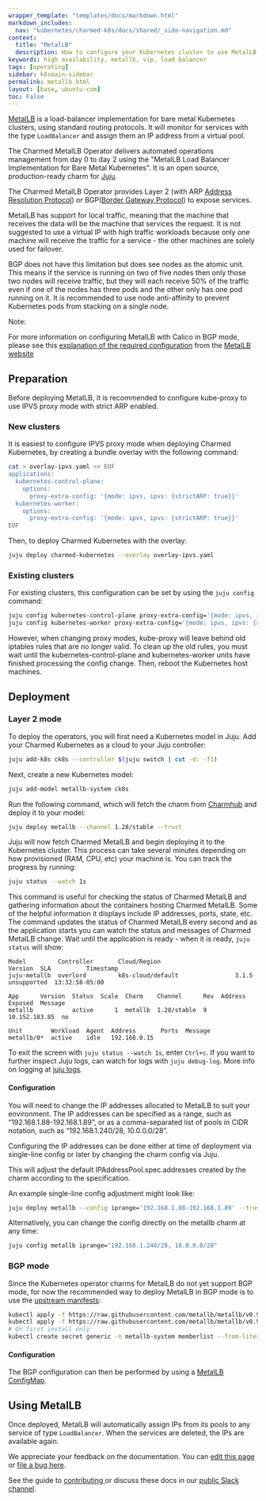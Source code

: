 ```yaml
---
wrapper_template: "templates/docs/markdown.html"
markdown_includes:
  nav: "kubernetes/charmed-k8s/docs/shared/_side-navigation.md"
context:
  title: "MetalLB"
  description: How to configure your Kubernetes cluster to use MetalLB.
keywords: high availability, metallb, vip, load balancer
tags: [operating]
sidebar: k8smain-sidebar
permalink: metallb.html
layout: [base, ubuntu-com]
toc: False
---
```


[MetalLB][] is a load-balancer implementation for bare metal Kubernetes
clusters, using standard routing protocols. It will monitor for services with
the type `LoadBalancer` and assign them an IP address from a virtual pool.

The Charmed MetalLB Operator delivers automated operations management from day 0 to day 2
using the "MetalLB Load Balancer Implementation for Bare Metal Kubernetes".
It is an open source, production-ready charm for [Juju][].

The Charmed MetalLB Operator provides Layer 2 (with ARP [Address Resolution Protocol](https://en.wikipedia.org/wiki/Address_Resolution_Protocol)) or BGP([Border Gateway Protocol](https://en.wikipedia.org/wiki/Border_Gateway_Protocol)) to expose services.

MetalLB has support for local traffic, meaning that the machine that receives
the data will be the machine that services the request. It is not suggested
to use a virtual IP with high traffic workloads because only one machine will
receive the traffic for a service - the other machines are solely used for failover.

BGP does not have this limitation but does see nodes as the atomic unit. This
means if the service is running on two of five nodes then only those two nodes
will receive traffic, but they will each receive 50% of the traffic even if one
of the nodes has three pods and the other only has one pod running on it. It is
recommended to use node anti-affinity to prevent Kubernetes pods from stacking
on a single node.

<div class="p-notification--positive is-inline">
  <div markdown="1" class="p-notification__content">
    <span class="p-notification__title">Note:</span>
    <p class="p-notification__message">
      For more information on configuring MetalLB with Calico in BGP mode, please see this
      <a href="https://metallb.universe.tf/configuration/calico/">explanation of the required configuration</a> from the
      <a href="https://metallb.universe.tf/"> MetalLB website</a>
    </p>
  </div>
</div>

## Preparation

Before deploying MetalLB, it is recommended to configure kube-proxy to use IPVS
proxy mode with strict ARP enabled.

### New clusters

It is easiest to configure IPVS proxy mode when deploying Charmed Kubernetes, by
creating a bundle overlay with the following command:

```bash
cat > overlay-ipvs.yaml << EOF
applications:
  kubernetes-control-plane:
    options:
      proxy-extra-config: '{mode: ipvs, ipvs: {strictARP: true}}'
  kubernetes-worker:
    options:
      proxy-extra-config: '{mode: ipvs, ipvs: {strictARP: true}}'
EOF
```

Then, to deploy Charmed Kubernetes with the overlay:

```bash
juju deploy charmed-kubernetes --overlay overlay-ipvs.yaml
```

### Existing clusters

For existing clusters, this configuration can be set by using the `juju config`
command:

```bash
juju config kubernetes-control-plane proxy-extra-config='{mode: ipvs, ipvs: {strictARP: true}}'
juju config kubernetes-worker proxy-extra-config='{mode: ipvs, ipvs: {strictARP: true}}'
```

However, when changing proxy modes, kube-proxy will leave behind old iptables
rules that are no longer valid. To clean up the old rules, you must wait until
the kubernetes-control-plane and kubernetes-worker units have finished
processing the config change. Then, reboot the Kubernetes host machines.

## Deployment

### Layer 2 mode


To deploy the operators, you will first need a Kubernetes model in Juju.
Add your Charmed Kubernetes as a cloud to your Juju controller:

```bash
juju add-k8s ck8s --controller $(juju switch | cut -d: -f1)
```

Next, create a new Kubernetes model:

```bash
juju add-model metallb-system ck8s
```

Run the following command, which will fetch the charm from
[Charmhub](https://charmhub.io/metallb?channel=1.28/stable) and deploy it to
your model:

```bash
juju deploy metallb --channel 1.28/stable --trust
```

Juju will now fetch Charmed MetalLB and begin deploying it to the Kubernetes
cluster. This process can take several minutes depending on how provisioned
(RAM, CPU, etc) your machine is. You can track the progress by running:

```bash
juju status --watch 1s
```

This command is useful for checking the status of Charmed MetalLB and
gathering information about the containers hosting Charmed MetalLB. Some of the
helpful information it displays include IP addresses, ports, state, etc. The
command updates the status of Charmed MetalLB every second and as the
application starts you can watch the status and messages of Charmed MetalLB
change. Wait until the application is ready - when it is ready, `juju status`
will show:

```no-highlight
Model         Controller       Cloud/Region                     Version  SLA          Timestamp
juju-metallb  overlord         k8s-cloud/default                3.1.5    unsupported  13:32:58-05:00

App      Version  Status  Scale  Charm    Channel      Rev  Address        Exposed  Message
metallb           active      1  metallb  1.28/stable  9    10.152.183.85  no

Unit        Workload  Agent  Address       Ports  Message
metallb/0*  active    idle   192.168.0.15
```

To exit the screen with `juju status --watch 1s`, enter `Ctrl+c`.
If you want to further inspect Juju logs, can watch for logs with `juju debug-log`.
More info on logging at [juju logs](https://documentation.ubuntu.com/juju/3.6/howto/manage-logs/).

#### Configuration

You will need to change the IP addresses allocated to MetalLB to suit your
environment. The IP addresses can be specified as a range, such as
“192.168.1.88-192.168.1.89”, or as a comma-separated list of pools in CIDR
notation, such as “192.168.1.240/28, 10.0.0.0/28”.

Configuring the IP addresses can be done either at time of deployment via
single-line config or later by changing the charm config via Juju.

This will adjust the default IPAddressPool.spec.addresses created by the charm
according to the specification.

An example single-line config adjustment might look like:

```bash
juju deploy metallb --config iprange='192.168.1.88-192.168.1.89' --trust
```

Alternatively, you can change the config directly on the metallb charm at any time:

```bash
juju config metallb iprange="192.168.1.240/28, 10.0.0.0/28"
```

### BGP mode

Since the Kubernetes operator charms for MetalLB do not yet support BGP mode,
for now the recommended way to deploy MetalLB in BGP mode is to use the
[upstream manifests][]:

```bash
kubectl apply -f https://raw.githubusercontent.com/metallb/metallb/v0.9.3/manifests/namespace.yaml
kubectl apply -f https://raw.githubusercontent.com/metallb/metallb/v0.9.3/manifests/metallb.yaml
# On first install only
kubectl create secret generic -n metallb-system memberlist --from-literal=secretkey="$(openssl rand -base64 128)"
```

#### Configuration

The BGP configuration can then be performed by using a [MetalLB ConfigMap][configmap].

## Using MetalLB

Once deployed, MetalLB will automatically assign IPs from its pools to any
service of type `LoadBalancer`. When the services are deleted, the IPs are
available again.

<!-- LINKS -->

[Juju]: https://juju.is
[metallb]: https://metallb.universe.tf
[arp]: https://tools.ietf.org/html/rfc826
[bgp]: https://tools.ietf.org/html/rfc1105
[rbac-manifest]: https://raw.githubusercontent.com/charmed-kubernetes/metallb-operator/release_1.27/docs/rbac-permissions-operators.yaml
[upstream manifests]: https://github.com/metallb/metallb/tree/main/config/manifests
[configmap]: https://metallb.universe.tf/configuration/#bgp-configuration
[microbot manifest]: https://raw.githubusercontent.com/charmed-kubernetes/metallb-operator/release_1.27/docs/example-microbot-lb.yaml

<!-- FEEDBACK -->
<div class="p-notification--information">
  <div class="p-notification__content">
    <p class="p-notification__message">We appreciate your feedback on the documentation. You can
    <a href="https://github.com/charmed-kubernetes/kubernetes-docs/edit/main/pages/k8s/metallb.md" >edit this page</a>
    or
    <a href="https://github.com/charmed-kubernetes/kubernetes-docs/issues/new">file a bug here</a>.</p>
    <p>See the guide to <a href="/kubernetes/charmed-k8s/docs/how-to-contribute"> contributing </a> or discuss these docs in our <a href="https://kubernetes.slack.com/archives/CG1V2CAMB"> public Slack channel</a>.</p>
  </div>
</div>

